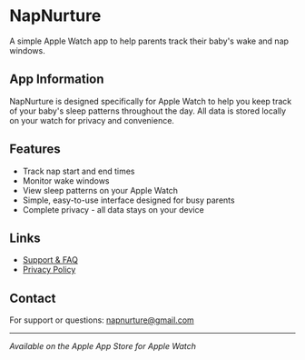 # NapNurture

A simple Apple Watch app to help parents track their baby's wake and nap windows.

## App Information

NapNurture is designed specifically for Apple Watch to help you keep track of your baby's sleep patterns throughout the day. All data is stored locally on your watch for privacy and convenience.

## Features

- Track nap start and end times
- Monitor wake windows
- View sleep patterns on your Apple Watch
- Simple, easy-to-use interface designed for busy parents
- Complete privacy - all data stays on your device

## Links

- [Support & FAQ](support.md)
- [Privacy Policy](privacy.md)

## Contact

For support or questions: napnurture@gmail.com

---

*Available on the Apple App Store for Apple Watch*
